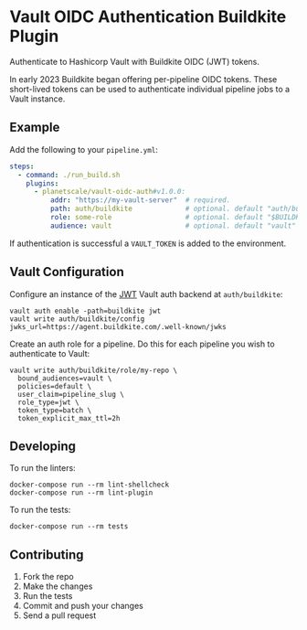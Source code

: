 # Vault OIDC Authentication Buildkite Plugin

Authenticate to Hashicorp Vault with Buildkite OIDC (JWT) tokens.

In early 2023 Buildkite began offering per-pipeline OIDC tokens. These short-lived
tokens can be used to authenticate individual pipeline jobs to a Vault instance.

## Example

Add the following to your `pipeline.yml`:

```yaml
steps:
  - command: ./run_build.sh
    plugins:
      - planetscale/vault-oidc-auth#v1.0.0:
          addr: "https://my-vault-server"  # required.
          path: auth/buildkite             # optional. default "auth/buildkite"
          role: some-role                  # optional. default "$BUILDKITE_PIPELINE_SLUG"
          audience: vault                  # optional. default "vault"
```

If authentication is successful a `VAULT_TOKEN` is added to the environment.

## Vault Configuration

Configure an instance of the [JWT](https://developer.hashicorp.com/vault/docs/auth/jwt) Vault auth backend at `auth/buildkite`:

```console
vault auth enable -path=buildkite jwt
vault write auth/buildkite/config jwks_url=https://agent.buildkite.com/.well-known/jwks
```

Create an auth role for a pipeline. Do this for each pipeline you wish to authenticate to Vault:

```console
vault write auth/buildkite/role/my-repo \
  bound_audiences=vault \
  policies=default \
  user_claim=pipeline_slug \
  role_type=jwt \
  token_type=batch \
  token_explicit_max_ttl=2h
```

## Developing

To run the linters:

```shell
docker-compose run --rm lint-shellcheck
docker-compose run --rm lint-plugin
```

To run the tests:

```shell
docker-compose run --rm tests
```

## Contributing

1. Fork the repo
2. Make the changes
3. Run the tests
4. Commit and push your changes
5. Send a pull request
